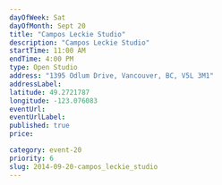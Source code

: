 ```yaml
---
dayOfWeek: Sat
dayOfMonth: Sept 20
title: "Campos Leckie Studio"
description: "Campos Leckie Studio"
startTime: 11:00 AM
endTime: 4:00 PM
type: Open Studio
address: "1395 Odlum Drive, Vancouver, BC, V5L 3M1"
addressLabel: 
latitude: 49.2721787
longitude: -123.076083
eventUrl: 
eventUrlLabel: 
published: true
price: 

category: event-20
priority: 6
slug: 2014-09-20-campos_leckie_studio
---
```

